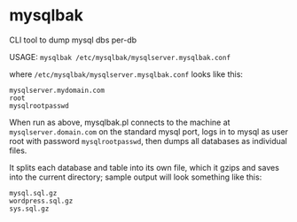 # mysqlbak
CLI tool to dump mysql dbs per-db

USAGE: `mysqlbak /etc/mysqlbak/mysqlserver.mysqlbak.conf`

where `/etc/mysqlbak/mysqlserver.mysqlbak.conf` looks like this:

    mysqlserver.mydomain.com
    root
    mysqlrootpasswd

When run as above, mysqlbak.pl connects to the machine at `mysqlserver.domain.com` on the standard mysql port, logs in to mysql as user root with password `mysqlrootpasswd`, then dumps all databases as individual files.

It splits each database and table into its own file, which it gzips and saves into the current directory; sample output will look something like this:

    mysql.sql.gz
    wordpress.sql.gz
    sys.sql.gz
